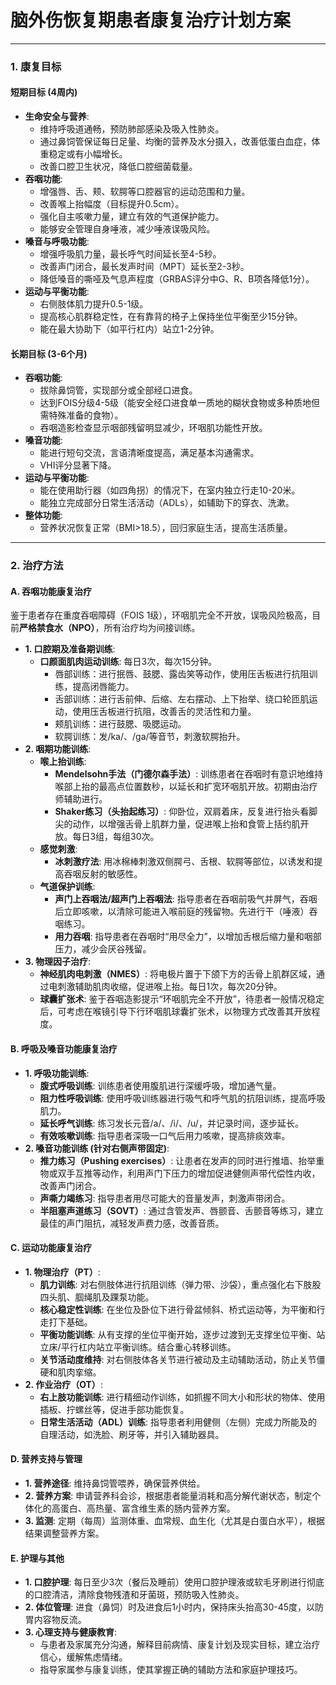 # 脑外伤恢复期患者康复治疗计划方案

---

### 1. 康复目标

#### 短期目标 (4周内)
*   **生命安全与营养**:
    *   维持呼吸道通畅，预防肺部感染及吸入性肺炎。
    *   通过鼻饲管保证每日足量、均衡的营养及水分摄入，改善低蛋白血症，体重稳定或有小幅增长。
    *   改善口腔卫生状况，降低口腔细菌载量。
*   **吞咽功能**:
    *   增强唇、舌、颊、软腭等口腔器官的运动范围和力量。
    *   改善喉上抬幅度（目标提升0.5cm）。
    *   强化自主咳嗽力量，建立有效的气道保护能力。
    *   能够安全管理自身唾液，减少唾液误吸风险。
*   **嗓音与呼吸功能**:
    *   增强呼吸肌力量，最长呼气时间延长至4-5秒。
    *   改善声门闭合，最长发声时间（MPT）延长至2-3秒。
    *   降低嗓音的嘶哑及气息声程度（GRBAS评分中G、R、B项各降低1分）。
*   **运动与平衡功能**:
    *   右侧肢体肌力提升0.5-1级。
    *   提高核心肌群稳定性，在有靠背的椅子上保持坐位平衡至少15分钟。
    *   能在最大协助下（如平行杠内）站立1-2分钟。

#### 长期目标 (3-6个月)
*   **吞咽功能**:
    *   拔除鼻饲管，实现部分或全部经口进食。
    *   达到FOIS分级4-5级（能安全经口进食单一质地的糊状食物或多种质地但需特殊准备的食物）。
    *   吞咽造影检查显示咽部残留明显减少，环咽肌功能性开放。
*   **嗓音功能**:
    *   能进行短句交流，言语清晰度提高，满足基本沟通需求。
    *   VHI评分显著下降。
*   **运动与平衡功能**:
    *   能在使用助行器（如四角拐）的情况下，在室内独立行走10-20米。
    *   能独立完成部分日常生活活动（ADLs），如辅助下的穿衣、洗漱。
*   **整体功能**:
    *   营养状况恢复正常（BMI>18.5），回归家庭生活，提高生活质量。

---

### 2. 治疗方法

#### A. 吞咽功能康复治疗
鉴于患者存在重度吞咽障碍（FOIS 1级），环咽肌完全不开放，误吸风险极高，目前**严格禁食水（NPO）**，所有治疗均为间接训练。

*   **1. 口腔期及准备期训练**:
    *   **口颜面肌肉运动训练**: 每日3次，每次15分钟。
        *   唇部训练：进行抿唇、鼓腮、露齿笑等动作，使用压舌板进行抗阻训练，提高闭唇能力。
        *   舌部训练：进行舌前伸、后缩、左右摆动、上下抬举、绕口轮匝肌运动，使用压舌板进行抗阻，改善舌的灵活性和力量。
        *   颊肌训练：进行鼓腮、吸腮运动。
        *   软腭训练：发/ka/、/ga/等音节，刺激软腭抬升。
*   **2. 咽期功能训练**:
    *   **喉上抬训练**:
        *   **Mendelsohn手法（门德尔森手法）**: 训练患者在吞咽时有意识地维持喉部上抬的最高点位置数秒，以延长和扩宽环咽肌开放。初期由治疗师辅助进行。
        *   **Shaker练习（头抬起练习）**: 仰卧位，双肩着床，反复进行抬头看脚尖的动作，以增强舌骨上肌群力量，促进喉上抬和食管上括约肌开放。每日3组，每组30次。
    *   **感觉刺激**:
        *   **冰刺激疗法**: 用冰棉棒刺激双侧腭弓、舌根、软腭等部位，以诱发和提高吞咽反射的敏感性。
    *   **气道保护训练**:
        *   **声门上吞咽法/超声门上吞咽法**: 指导患者在吞咽前吸气并屏气，吞咽后立即咳嗽，以清除可能进入喉前庭的残留物。先进行干（唾液）吞咽练习。
        *   **用力吞咽**: 指导患者在吞咽时“用尽全力”，以增加舌根后缩力量和咽部压力，减少会厌谷残留。
*   **3. 物理因子治疗**:
    *   **神经肌肉电刺激（NMES）**: 将电极片置于下颌下方的舌骨上肌群区域，通过电刺激辅助肌肉收缩，促进喉上抬。每日1次，每次20分钟。
    *   **球囊扩张术**: 鉴于吞咽造影提示“环咽肌完全不开放”，待患者一般情况稳定后，可考虑在喉镜引导下行环咽肌球囊扩张术，以物理方式改善其开放程度。

#### B. 呼吸及嗓音功能康复治疗
*   **1. 呼吸功能训练**:
    *   **腹式呼吸训练**: 训练患者使用腹肌进行深缓呼吸，增加通气量。
    *   **阻力性呼吸训练**: 使用呼吸训练器进行吸气和呼气肌的抗阻训练，提高呼吸肌力。
    *   **延长呼气训练**: 练习发长元音/a/、/i/、/u/，并记录时间，逐步延长。
    *   **有效咳嗽训练**: 指导患者深吸一口气后用力咳嗽，提高排痰效率。
*   **2. 嗓音功能训练 (针对右侧声带固定)**:
    *   **推力练习（Pushing exercises）**: 让患者在发声的同时进行推墙、抬举重物或双手互推等动作，利用声门下压力的增加促进健侧声带代偿性内收，改善声门闭合。
    *   **声嘶力竭练习**: 指导患者用尽可能大的音量发声，刺激声带闭合。
    *   **半阻塞声道练习（SOVT）**: 通过含管发声、唇颤音、舌颤音等练习，建立最佳的声门阻抗，减轻发声费力感，改善音质。

#### C. 运动功能康复治疗
*   **1. 物理治疗（PT）**:
    *   **肌力训练**: 对右侧肢体进行抗阻训练（弹力带、沙袋），重点强化右下肢股四头肌、腘绳肌及踝泵功能。
    *   **核心稳定性训练**: 在坐位及卧位下进行骨盆倾斜、桥式运动等，为平衡和行走打下基础。
    *   **平衡功能训练**: 从有支撑的坐位平衡开始，逐步过渡到无支撑坐位平衡、站立床/平行杠内站立平衡训练。结合重心转移训练。
    *   **关节活动度维持**: 对右侧肢体各关节进行被动及主动辅助活动，防止关节僵硬和肌肉挛缩。
*   **2. 作业治疗（OT）**:
    *   **右上肢功能训练**: 进行精细动作训练，如抓握不同大小和形状的物体、使用插板、拧螺丝等，促进手部功能恢复。
    *   **日常生活活动（ADL）训练**: 指导患者利用健侧（左侧）完成力所能及的自理活动，如洗脸、刷牙等，并引入辅助器具。

#### D. 营养支持与管理
*   **1. 营养途径**: 维持鼻饲管喂养，确保营养供给。
*   **2. 营养方案**: 申请营养科会诊，根据患者能量消耗和高分解代谢状态，制定个体化的高蛋白、高热量、富含维生素的肠内营养方案。
*   **3. 监测**: 定期（每周）监测体重、血常规、血生化（尤其是白蛋白水平），根据结果调整营养方案。

#### E. 护理与其他
*   **1. 口腔护理**: 每日至少3次（餐后及睡前）使用口腔护理液或软毛牙刷进行彻底的口腔清洁，清除食物残渣和牙菌斑，预防吸入性肺炎。
*   **2. 体位管理**: 进食（鼻饲）时及进食后1小时内，保持床头抬高30-45度，以防胃内容物反流。
*   **3. 心理支持与健康教育**:
    *   与患者及家属充分沟通，解释目前病情、康复计划及现实目标，建立治疗信心，缓解焦虑情绪。
    *   指导家属参与康复训练，使其掌握正确的辅助方法和家庭护理技巧。